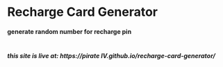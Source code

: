 # Recharge Card Generator

#### generate random number for recharge pin



#

##### this site is live at: https://pirate IV.github.io/recharge-card-generator/